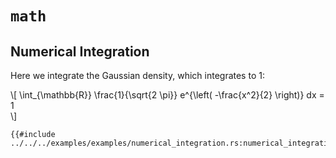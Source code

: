 # `math`

## Numerical Integration

Here we integrate the Gaussian density, which integrates to 1:

\\[
\int_{\mathbb{R}} \frac{1}{\sqrt{2  \pi}} e^{\left( -\frac{x^2}{2} \right)} dx = 1    
\\]

```rust,noplayground
{{#include ../../../examples/examples/numerical_integration.rs:numerical_integration}}
```